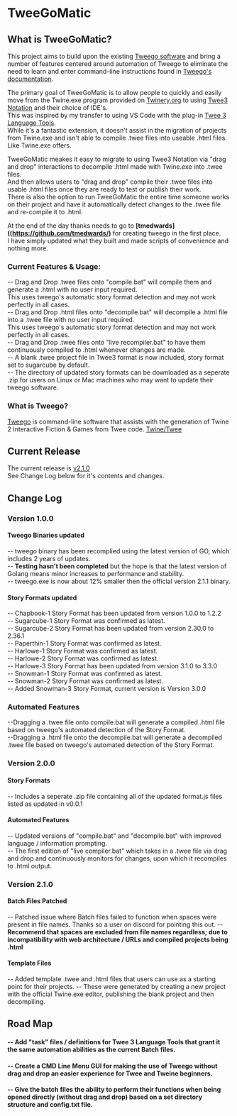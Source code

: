 # TweeGoMatic

## What is TweeGoMatic?
This project aims to build upon the existing [Tweego software](https://github.com/tmedwards/tweego/) and bring a number of features centered around automation of Tweego to eliminate the need to learn and enter command-line instructions found in [Tweego's documentation](http://www.motoslave.net/tweego/docs/).

The primary goal of TweeGoMatic is to allow people to quickly and easily move from the Twine.exe program provided on [Twinery.org](twinery.org) to using [Twee3 Notation](https://github.com/iftechfoundation/twine-specs/blob/master/twee-3-specification.md) and their choice of IDE's. <br>
This was inspired by my transfer to using VS Code with the plug-in [Twee 3 Language Tools](https://marketplace.visualstudio.com/items?itemName=cyrusfirheir.twee3-language-tools). <br>
While it's a fantastic extension, it doesn't assist in the migration of projects from Twine.exe and isn't able to compile .twee files into useable .html files. Like Twine.exe offers. <br>

TweeGoMatic meakes it easy to migrate to using Twee3 Notation via "drag and drop" interactions to decompile .html made with Twine.exe into .twee files. <br>
And then allows users to "drag and drop" compile their .twee files into usable .html files once they are ready to test or publish their work. <br>
There is also the option to run TweeGoMatic the entire time someone works on their project and have it automatically detect changes to the .twee file and re-compile it to .html.

At the end of the day thanks needs to go to <b>[tmedwards]((https://github.com/tmedwards/)</b> for creating tweego in the first place. <br>
I have simply updated what they built and made scripts of convenience and nothing more.


### Current Features & Usage:
-- Drag and Drop .twee files onto "compile.bat" will compile them and generate a .html with no user input required. <br>
This uses tweego's automatic story format detection and may not work perfectly in all cases. <br>
-- Drag and Drop .html files onto "decompile.bat" will decompile a .html file into a .twee file with no user input required. <br>
This uses tweego's automatic story format detection and may not work perfectly in all cases. <br>
-- Drag and Drop .twee files onto "live recompiler.bat" to have them continuously compiled to .html whenever changes are made. <br>
-- A blank .twee project file in Twee3 format is now included, story format set to sugarcube by default. <br>
-- The directory of updated story formats can be downloaded as a seperate .zip for users on Linux or Mac machines who may want to update their tweego software. <br>


### What is Tweego?
[Tweego](https://github.com/tmedwards/tweego/) is command-line software that assists with the generation of Twine 2 Interactive Fiction & Games from Twee code. [Twine/Twee](http://twinery.org/)

## Current Release
The current release is [v2.1.0](https://github.com/TheBlueJester/TweeGoMatic/releases/tag/V2.1.0) <br>
See Change Log below for it's contents and changes.


## Change Log

### Version 1.0.0

#### Tweego Binaries updated
-- tweego binary has been recomplied using the latest version of GO, which includes 2 years of updates. <br>
-- <b>Testing hasn't been completed</b> but the hope is that the latest version of Golang means minor increases to performance and stability. <br>
-- tweego.exe is now about 12% smaller then the official version 2.1.1 binary. <br>

#### Story Formats updated
-- Chapbook-1 Story Format has been updated from version 1.0.0 to 1.2.2 <br>
-- Sugarcube-1 Story Format was confirmed as latest. <br>
-- Sugarcube-2 Story Format has been updated from version 2.30.0 to 2.36.1 <br>
-- Paperthin-1 Story Format was confirmed as latest. <br>
-- Harlowe-1 Story Format was confirmed as latest. <br>
-- Harlowe-2 Story Format was confirmed as latest. <br>
-- Harlowe-3 Story Format has been updated from version 3.1.0 to 3.3.0 <br>
-- Snowman-1 Story Format was confirmed as latest. <br>
-- Snowman-2 Story Format was confirmed as latest. <br>
-- Added Snowman-3 Story Format, current version is Version 3.0.0 <br>

### Automated Features
--Dragging a .twee file onto compile.bat will generate a compiled .html file based on tweego's automated detection of the Story Format. <br>
--Dragging a .html file onto the decompile.bat will generate a decompiled .twee file based on tweego's automated detection of the Story Format. <br>

### Version 2.0.0

#### Story Formats
-- Includes a seperate .zip file containing all of the updated format.js files listed as updated in v0.0.1 <br>

#### Automated Features
-- Updated versions of "compile.bat" and "decompile.bat" with improved language / information prompting. <br>
-- The first edition of "live compiler.bat" which takes in a .twee file via drag and drop and continuously monitors for changes, upon which it recompiles to .html output.

### Version 2.1.0

#### Batch Files Patched
-- Patched issue where Batch files failed to function when spaces were present in file names. Thanks so a user on discord for pointing this out.
-- <b> Recommend that spaces are excluded from file names regardless; due to incompatibility with web architecture / URLs and compiled projects being .html </b>

#### Template Files
-- Added template .twee and .html files that users can use as a starting point for their projects.
-- These were generated by creating a new project with the official Twine.exe editor, publishing the blank project and then decompiling.


## Road Map

#### -- Add "task" files / definitions for Twee 3 Language Tools that grant it the same automation abilities as the current Batch files. <br>
#### -- Create a CMD Line Menu GUI for making the use of Tweego without drag and drop an easier experience for Twee and Tweine beginners. <br>
#### -- Give the batch files the ability to perform their functions when being opened directly (without drag and drop) based on a set directory structure and config.txt file. <br>
